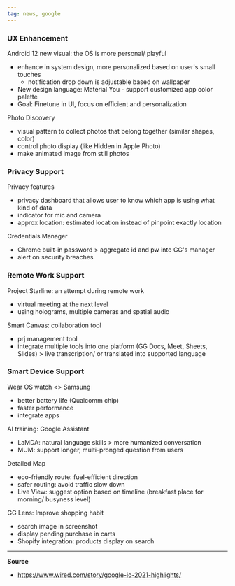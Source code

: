 ```yaml
---
tag: news, google
---
```


### UX Enhancement
Android 12 new visual: the OS is more personal/ playful
- enhance in system design, more personalized based on user's small touches
	- notification drop down is adjustable based on wallpaper
- New design language: Material You - support customized app color palette
- Goal: Finetune in UI, focus on efficient and personalization

Photo Discovery
- visual pattern to collect photos that belong together (similar shapes, color)
- control photo display (like Hidden in Apple Photo)
- make animated image from still photos

### Privacy Support
Privacy features
- privacy dashboard that allows user to know which app is using what kind of data
- indicator for mic and camera
- approx location: estimated location instead of pinpoint exactly location

Credentials Manager
- Chrome built-in password > aggregate id and pw into GG's manager
- alert on security breaches

### Remote Work Support
Project Starline: an attempt during remote work
- virtual meeting at the next level
- using holograms, multiple cameras and spatial audio

Smart Canvas: collaboration tool
- prj management tool 
- integrate multiple tools into one platform (GG Docs, Meet, Sheets, Slides) > live transcription/ or translated into supported language

### Smart Device Support
Wear OS watch <> Samsung
- better battery life (Qualcomm chip)
- faster performance
- integrate apps 

AI training: Google Assistant 
- LaMDA: natural language skills > more humanized conversation
- MUM: support longer, multi-pronged question from users

Detailed Map
- eco-friendly route: fuel-efficient direction
- safer routing: avoid traffic slow down
- Live View: suggest option based on timeline (breakfast place for morning/ busyness level)

GG Lens: Improve shopping habit
- search image in screenshot 
- display pending purchase in carts
- Shopify integration: products display on search

---

**Source**
- https://www.wired.com/story/google-io-2021-highlights/